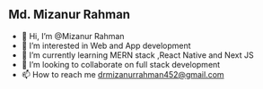   <h2> Md. Mizanur Rahman</h2>

- 👋 Hi, I’m @Mizanur Rahman
- 👀 I’m interested in Web and App development
- 🌱 I’m currently learning MERN stack ,React Native and Next JS 
- 💞️ I’m looking to collaborate on full stack development
- 📫 How to reach me drmizanurrahman452@gmail.com

<!---
MizanSafin/MizanSafin is a ✨ special ✨ repository because its `README.md` (this file) appears on your GitHub profile.
You can click the Preview link to take a look at your changes.
--->
